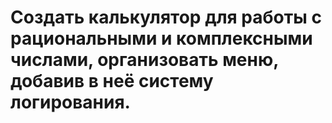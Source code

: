# Создать калькулятор для работы с рациональными и комплексными числами, организовать меню, добавив в неё систему логирования.